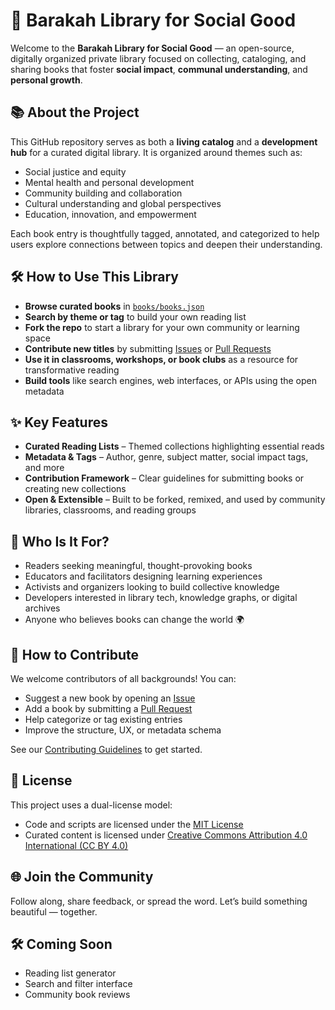 # 🌱 Barakah Library for Social Good

Welcome to the **Barakah Library for Social Good** — an open-source, digitally organized private library focused on collecting, cataloging, and sharing books that foster **social impact**, **communal understanding**, and **personal growth**.

## 📚 About the Project

This GitHub repository serves as both a **living catalog** and a **development hub** for a curated digital library. It is organized around themes such as:

- Social justice and equity  
- Mental health and personal development  
- Community building and collaboration  
- Cultural understanding and global perspectives  
- Education, innovation, and empowerment  

Each book entry is thoughtfully tagged, annotated, and categorized to help users explore connections between topics and deepen their understanding.

## 🛠 How to Use This Library

- **Browse curated books** in [`books/books.json`](./books/books.json)
- **Search by theme or tag** to build your own reading list
- **Fork the repo** to start a library for your own community or learning space
- **Contribute new titles** by submitting [Issues](https://github.com/malikastudio/barakah/issues) or [Pull Requests](https://github.com/malikastudio/barakah/pulls)
- **Use it in classrooms, workshops, or book clubs** as a resource for transformative reading
- **Build tools** like search engines, web interfaces, or APIs using the open metadata

## ✨ Key Features

- **Curated Reading Lists** – Themed collections highlighting essential reads  
- **Metadata & Tags** – Author, genre, subject matter, social impact tags, and more  
- **Contribution Framework** – Clear guidelines for submitting books or creating new collections  
- **Open & Extensible** – Built to be forked, remixed, and used by community libraries, classrooms, and reading groups

## 👥 Who Is It For?

- Readers seeking meaningful, thought-provoking books  
- Educators and facilitators designing learning experiences  
- Activists and organizers looking to build collective knowledge  
- Developers interested in library tech, knowledge graphs, or digital archives  
- Anyone who believes books can change the world 🌍

## 🤝 How to Contribute

We welcome contributors of all backgrounds! You can:

- Suggest a new book by opening an [Issue](https://github.com/malikastudio/barakah/issues)
- Add a book by submitting a [Pull Request](https://github.com/malikastudio/barakah/pulls)
- Help categorize or tag existing entries
- Improve the structure, UX, or metadata schema

See our [Contributing Guidelines](CONTRIBUTING.md) to get started.

## 📄 License

This project uses a dual-license model:

- Code and scripts are licensed under the [MIT License](LICENSE-MIT.txt)  
- Curated content is licensed under [Creative Commons Attribution 4.0 International (CC BY 4.0)](LICENSE-CCBY.txt)

## 🌐 Join the Community

Follow along, share feedback, or spread the word. Let’s build something beautiful — together.

## 🛠 Coming Soon

- Reading list generator
- Search and filter interface
- Community book reviews
